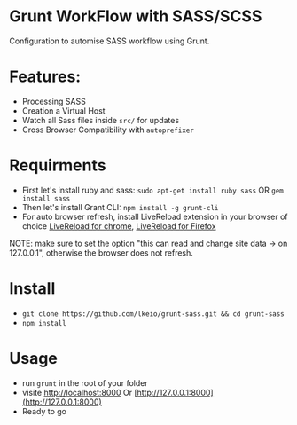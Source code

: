 # Grunt WorkFlow with SASS/SCSS
Configuration to automise SASS workflow using Grunt.

# Features:
- Processing SASS
- Creation a Virtual Host
- Watch all Sass files inside ```src/``` for updates
- Cross Browser Compatibility with ```autoprefixer```

# Requirments
- First let's install ruby and sass: ```sudo apt-get install ruby sass``` OR ```gem install sass```
- Then let's install Grant CLI: ``` npm install -g grunt-cli  ```
- For auto browser refresh, install LiveReload extension in your browser of choice [LiveReload for chrome](https://chrome.google.com/webstore/detail/livereload/jnihajbhpnppcggbcgedagnkighmdlei?hl=en), [LiveReload for Firefox](https://addons.mozilla.org/it/firefox/addon/livereload-web-extension/)

NOTE: make sure to set the option "this can read and change site data -> on 127.0.0.1", otherwise the browser does not refresh.

# Install
- ``` git clone https://github.com/lkeio/grunt-sass.git && cd grunt-sass ```
- ``` npm install ```

# Usage 
- run ``` grunt ``` in the root of your folder
- visite [http://localhost:8000](http://localhost:8000) Or [http://127.0.0.1:8000](http://127.0.0.1:8000)
- Ready to go
